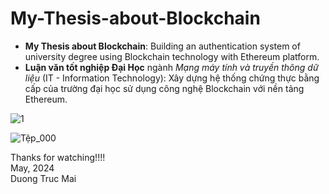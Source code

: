 # My-Thesis-about-Blockchain
- **My Thesis about Blockchain**: Building an authentication system of university degree using Blockchain technology with Ethereum platform. 
- **Luận văn tốt nghiệp Đại Học** ngành _Mạng máy tính và truyền thông dữ liệu_ (IT - Information Technology): Xây dựng hệ thống chứng thực bằng cấp của trường đại học sử dụng công nghệ Blockchain với nền tảng Ethereum. 
  
![1](https://github.com/duongtrucmai/My-Thesis-about-Blockchain/assets/95559754/54c933eb-ca8f-4379-a16a-87343ee6eb35)

![Tệp_000](https://github.com/duongtrucmai/My-Thesis-about-Blockchain/assets/95559754/74056f25-c52e-4240-b321-85ec9f071be1)

Thanks for watching!!!!  
May, 2024  
Duong Truc Mai

